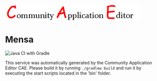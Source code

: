 ![CAE](https://github.com/GHProjectsTest/microservice-268/blob/master/img/logo.png)  

Mensa
===================
![Java CI with Gradle](https://github.com/GHProjectsTest/microservice-268/workflows/Java%20CI%20with%20Gradle/badge.svg?branch=master)

This service was automatically generated by the Community Application Editor CAE. Please build it by running `./gradlew build` and run it by executing the start scripts located in the 'bin' folder.

